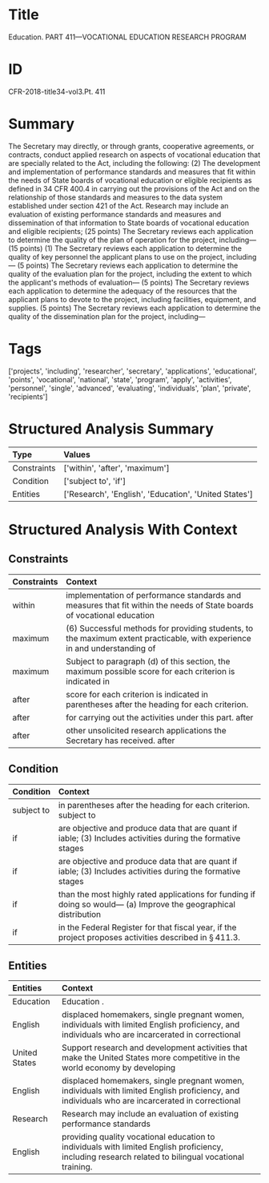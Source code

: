 # Title

 Education. PART 411—VOCATIONAL EDUCATION RESEARCH PROGRAM


# ID

 CFR-2018-title34-vol3.Pt. 411


# Summary

The Secretary may directly, or through grants, cooperative agreements, or contracts, conduct applied research on aspects of vocational education that are specially related to the Act, including the following:
(2) The development and implementation of performance standards and measures that fit within the needs of State boards of vocational education or eligible recipients as defined in 34 CFR 400.4 in carrying out the provisions of the Act and on the relationship of those standards and measures to the data system established under section 421 of the Act. Research may include an evaluation of existing performance standards and measures and dissemination of that information to State boards of vocational education and eligible recipients;
(25 points) The Secretary reviews each application to determine the quality of the plan of operation for the project, including&#8212;
(15 points) (1) The Secretary reviews each application to determine the quality of key personnel the applicant plans to use on the project, including&#8212;
(5 points) The Secretary reviews each application to determine the quality of the evaluation plan for the project, including the extent to which the applicant's methods of evaluation&#8212;
(5 points) The Secretary reviews each application to determine the adequacy of the resources that the applicant plans to devote to the project, including facilities, equipment, and supplies.
(5 points) The Secretary reviews each application to determine the quality of the dissemination plan for the project, including&#8212;


# Tags

['projects', 'including', 'researcher', 'secretary', 'applications', 'educational', 'points', 'vocational', 'national', 'state', 'program', 'apply', 'activities', 'personnel', 'single', 'advanced', 'evaluating', 'individuals', 'plan', 'private', 'recipients']


# Structured Analysis Summary

| Type        | Values                                                |
|:------------|:------------------------------------------------------|
| Constraints | ['within', 'after', 'maximum']                        |
| Condition   | ['subject to', 'if']                                  |
| Entities    | ['Research', 'English', 'Education', 'United States'] |


# Structured Analysis With Context

 


## Constraints

| Constraints   | Context                                                                                                                    |
|:--------------|:---------------------------------------------------------------------------------------------------------------------------|
| within        | implementation of performance standards and measures that fit within the needs of State boards of vocational education     |
| maximum       | (6) Successful methods for providing students, to the  maximum extent practicable, with experience in and understanding of |
| maximum       | Subject to paragraph (d) of this section, the maximum possible score for each criterion is indicated in                    |
| after         | score for each criterion is indicated in parentheses after  the heading for each criterion.                                |
| after         | for carrying out the activities under this part. after                                                                     |
| after         | other unsolicited research applications the Secretary has received. after                                                  |


## Condition

| Condition   | Context                                                                                                                |
|:------------|:-----------------------------------------------------------------------------------------------------------------------|
| subject to  | in parentheses after the heading for each criterion. subject to                                                        |
| if          | are objective and produce data that are quant if iable; (3) Includes activities during the formative stages            |
| if          | are objective and produce data that are quant if iable; (3) Includes activities during the formative stages            |
| if          | than the most highly rated applications for funding if doing so would&#8212; (a) Improve the geographical distribution |
| if          | in the Federal Register for that fiscal year, if  the project proposes activities described in &#167;&#8201;411.3.     |


## Entities

| Entities      | Context                                                                                                                                               |
|:--------------|:------------------------------------------------------------------------------------------------------------------------------------------------------|
| Education     | Education .                                                                                                                                           |
| English       | displaced homemakers, single pregnant women, individuals with limited English proficiency, and individuals who are incarcerated in correctional       |
| United States | Support research and development activities that make the United States more competitive in the world economy by developing                           |
| English       | displaced homemakers, single pregnant women, individuals with limited English proficiency, and individuals who are incarcerated in correctional       |
| Research      | Research may include an evaluation of existing performance standards                                                                                  |
| English       | providing quality vocational education to individuals with limited English  proficiency, including research related to bilingual vocational training. |


